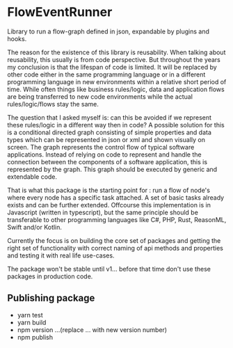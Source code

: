# FlowEventRunner

Library to run a flow-graph defined in json, expandable by plugins and hooks.

The reason for the existence of this library is reusability. 
When talking about reusability, this usually is from code perspective. 
But throughout the years my conclusion is that the lifespan of code is limited. It will be replaced by other code either in the same programming language or in a different programming language in new environments within a relative short period of time.
While often things like business rules/logic, data and application flows are being transferred to new code environments while the actual rules/logic/flows stay the same.

The question that I asked myself is: can this be avoided if we represent these rules/logic in a different way then in code? A possible solution for this is a conditional directed graph consisting of simple properties and data types which can be represented in json or xml and shown visually on screen. The graph represents the control flow of typical software applications. Instead of relying on code to represent and handle the connection between the components of a software application, this is represented by the graph.
This graph should be executed by generic and extendable code.

That is what this package is the starting point for : run a flow of node's where every node has a specific task attached. A set of basic tasks already exists and can be further extended.
Offcourse this implementation is in Javascript (written in typescript), but the same principle should be transferable to other programming languages like C#, PHP, Rust, ReasonML, Swift and/or Kotlin.

Currently the focus is on building the core set of packages and getting the right set of functionality with correct naming of api methods and properties and testing it with real life use-cases.

The package won't be stable until v1... before that time don't use these packages in production code.

## Publishing package

- yarn test
- yarn build
- npm version ...(replace ... with new version number)
- npm publish
